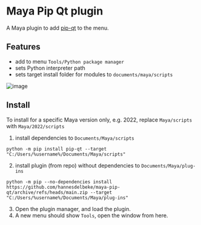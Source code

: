 # Maya Pip Qt plugin

A Maya plugin to add [pip-qt](https://github.com/hannesdelbeke/pip-qt) to the menu.  

## Features

- add to menu `Tools/Python package manager`
- sets Python interpreter path
- sets target install folder for modules to `documents/maya/scripts`

![image](https://github.com/hannesdelbeke/maya-pip-qt/assets/3758308/26dd3524-9589-4cab-9ff6-3745577ea262)

## Install
To install for a specific Maya version only, e.g. 2022, replace `Maya/scripts` with `Maya/2022/scripts`
1. install dependencies to `Documents/Maya/scripts`
```
python -m pip install pip-qt --target "C:/Users/%username%/Documents/Maya/scripts"
```
2. install plugin (from repo) without dependencies to `Documents/Maya/plug-ins`
```
python -m pip --no-dependencies install https://github.com/hannesdelbeke/maya-pip-qt/archive/refs/heads/main.zip --target "C:/Users/%username%/Documents/Maya/plug-ins"
```
3. Open the plugin manager, and load the plugin.
4. A new menu should show `Tools`, open the window from here.
